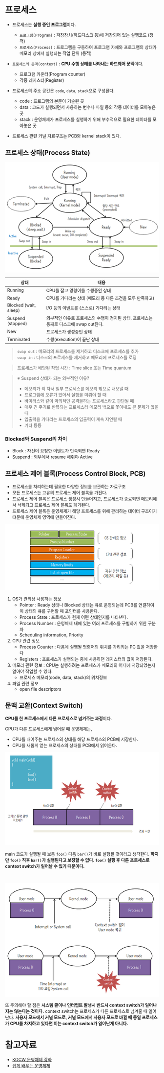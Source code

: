 # 프로세스
- 프로세스는 **실행 중인 프로그램**이다.
  - `프로그램(Program)` : 저장장치(하드디스크 등)에 저장되어 있는 실행코드 (정적)
  - `프로세스(Process)` : 프로그램을 구동하여 프로그램 자체와 프로그램의 상태가 메모리 상에서 실행되는 작업 단위 (동적)

- `프로세스의 문맥(context)` : **CPU 수행 상태를 나타내는 하드웨어 문맥**이다.
  - 프로그램 카운터(Program counter)
  - 각종 레지스터(Register)

- 프로세스의 주소 공간은 `code`, `data`, `stack`으로 구성된다. 
  - code : 프로그램의 본문이 기술된 곳
  - data : 코드가 실행되면서 사용하는 변수나 파일 등의 각종 데이터를 모아놓은 곳
  - stack : 운영체제가 프로세스를 실행하기 위해 부수적으로 필요한 데이터를 모아놓은 곳

- 프로세스 관련 커널 자료구조는 PCB와 kernel stack이 있다.


## 프로세스 상태(Process State)

![프로세스 상태](../image/process-state.PNG)

| 상태  | 내용  |
|---|---|
|Running   |CPU를 잡고 명령어를 수행중인 상태 |
|Ready   |CPU를 기다리는 상태 (메모리 등 다른 조건을 모두 만족하고) |
|Blocked (wait, sleep)   | I/O 등의 이벤트를 (스스로) 기다리는 상태  |
|Suspend (stopped)   | 외부적인 이유로 프로세스의 수행이 정지된 상태. 프로세스는 통째로 디스크에 swap out된다. |
|New   | 프로세스가 생성중인 상태  |
|Terminated |수행(execution)이 끝난 상태 |

> `swap out` : 메모리의 프로세스를 제거하고 디스크에 프로세스를 추가      
> `swap in` : 디스크의 프로세스를 제거하고 메모리에 프로세스를 로딩

> 프로세스가 배당된 작업 시간 : Time slice 또는 Time quantum

> ※ Suspend 상태가 되는 외부적인 이유?
> - 메모리가 꽉 차서 일부 프로세스를 메모리 밖으로 내보낼 때
> - 프로그램에 오류가 있어서 실행을 미뤄야 할 때
> - 바이러스와 같이 악의적인 공격을하는 프로세스라고 판단될 때
> - 매우 긴 주기로 반복되는 프로세스라 메모리 밖으로 쫓아내도 큰 문제가 없을 때
> - 입출력을 기다리는 프로세스의 입출력이 계속 지연될 때
> - 기타 등등


### Blocked와 Suspend의 차이
- Block : 자신이 요청한 이벤트가 만족되면 Ready
- Suspend : 외부에서 resume 해줘야 Active


## 프로세스 제어 블록(Process Control Block, PCB)
- 프로세스를 처리하는데 필요한 다양한 정보를 보관하는 자료구조
- 모든 프로세스는 고유의 프로세스 제어 블록을 가진다.
- 프로세스 제어 블록은 프로세스 생성시 만들어지고, 프로세스가 종료되면 메모리에서 삭제되고 프로세스 제어 블록도 폐기된다.
- 프로세스 제어 블록은 운영체제가 해당 프로세스를 위해 관리하는 데이터 구조이기 떄문에 운영체제 영역에 만들어진다.


![프로세스 제어 블록](../image/pcb.PNG)

1. OS가 관리상 사용하는 정보
    - Pointer : Ready 상태나 Blocked 상태는 큐로 운영되는데 PCB를 연결하여 이 상태의 큐를 구현할 때 포인터를 사용한다.
    - Process State : 프로세스가 현재 어떤 상태인지를 나타낸다.
    - Process Number : 운영체제 내에 있는 여러 프로세스를 구별하기 위한 구분자
    - Scheduling information, Priority 
2. CPU 관련 정보 
    - Process Counter : 다음에 실행될 명령어의 위치를 가리키는 PC 값을 저장한다
    - Registers : 프로세스가 실행되는 중에 사용하던 레지스터의 값이 저장된다.
3. 메모리 관련 정보 : CPU는 실행하려는 프로세스가 메모리의 어디에 저장되었는지 알아야 작업할 수 있다. 
    - 프로세스 메모리(code, data, stack)의 위치정보
4. 파일 관련 정보
    - open file descriptors

## 문맥 교환(Context Switch)
**CPU를 한 프로세스에서 다른 프로세스로 넘겨주는 과정**이다.

CPU가 다른 프로세스에게 넘어갈 때 운영체제는,
- CPU를 내어주는 프로세스의 상태를 해당 프로세스의 PCB에 저장한다.
- CPU를 새롭게 얻는 프로세스의 상태를 PCB에서 읽어온다.

![문맥 교환](../image/context-switch.PNG)

main 코드가 실행될 때 보통 `foo()` 다음 `bar()`가 바로 실행될 것이라고 생각한다. **하지만 `foo()` 직후 `bar()`가 실행된다고 보장할 수 없다. `foo()` 실행 후 다른 프로세스로 context switch가 일어날 수 있기 때문이다.**

<br>

![문맥 교환](../image/context-switch2.PNG)

또 주의해야 할 점은 **시스템 콜이나 인터럽트 발생시 반드시 context switch가 일어나지는 않는다는 것이다.** context switch는 프로세스가 다른 프로세스로 넘겨줄 때 일어난다. **사용자 모드에서 커널 모드로, 커널 모드에서 사용자 모드로 바뀔 때 동일 프로세스가 CPU를 차지하고 있다면 이는 context switch가 일어난게 아니다.**





# 참고자료
- [KOCW 운영체제 강좌](http://www.kocw.net/home/search/kemView.do?kemId=1046323)
- [쉽게 배우는 운영체제](http://www.yes24.com/Product/Goods/62054527)